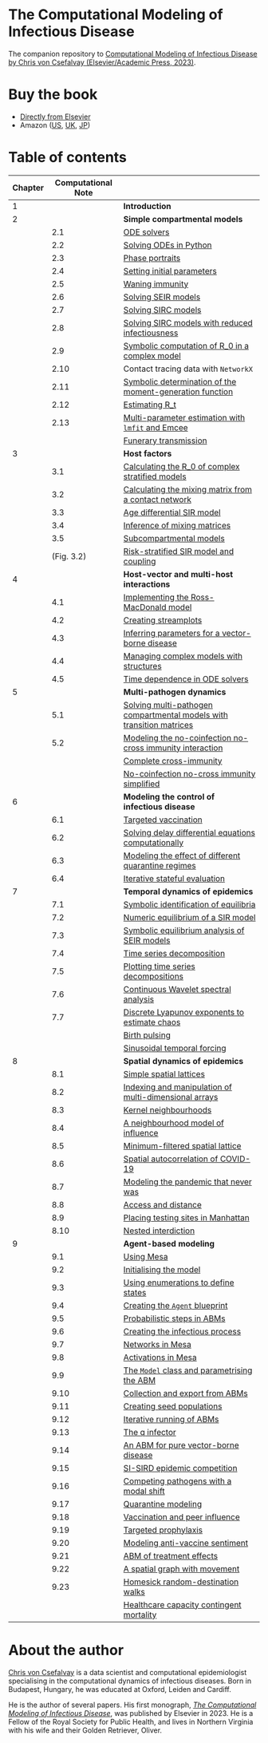 # The Computational Modeling of Infectious Disease

The companion repository to [Computational Modeling of Infectious Disease by Chris von Csefalvay (Elsevier/Academic Press, 2023)](https://www.elsevier.com/books/computational-modeling-of-infectious-diseases/csefalvay/978-0-323-95389-4).

# Buy the book

* [Directly from Elsevier](https://www.elsevier.com/books/computational-modeling-of-infectious-diseases/csefalvay/978-0-323-95389-4)
* Amazon ([US](https://www.amazon.com/Computational-Modeling-Infectious-Disease-Applications/dp/0323953891/ref=sr_1_1?crid=1SBDXVY697S87&keywords=chris+von+csefalvay&qid=1666476348&sprefix=chris+von+csefalva%2Caps%2C103&sr=8-1), [UK](https://www.amazon.co.uk/Computational-Modeling-Infectious-Disease-Applications/dp/0323953891/ref=sr_1_1?crid=26M6XXP7LMIA6&keywords=chris+von+csefalvay&qid=1666476376&sprefix=chris+von+csefalvay%2Caps%2C129&sr=8-1), [JP](https://www.amazon.co.jp/Computational-Modeling-Infectious-Diseases-Applications/dp/0323953891))

# Table of contents

| Chapter | Computational Note |                                                                                                                                                                                                                             |
|---------|--------------------|-----------------------------------------------------------------------------------------------------------------------------------------------------------------------------------------------------------------------------| 
| 1 	     | 	                  | **Introduction**                               	                                                                                                                                                                            |
| 2 	     | 	                  | **Simple compartmental models**                	                                                                                                                                                                            |
|         | 2.1                | [ODE solvers](https://github.com/chrisvoncsefalvay/computational-infectious-disease/blob/main/ch02/sir_models/SIR%20and%20related%20models.ipynb)                                                                           |
|         | 2.2                | [Solving ODEs in Python](https://github.com/chrisvoncsefalvay/computational-infectious-disease/blob/main/ch02/sir_models/SIR%20and%20related%20models.ipynb)                                                                |
|         | 2.3                | [Phase portraits](https://github.com/chrisvoncsefalvay/computational-infectious-disease/blob/main/ch02/phase_space/Phase%20space%20and%20stability.ipynb)                                                                   |                            |
|         | 2.4                | [Setting initial parameters](https://github.com/chrisvoncsefalvay/computational-infectious-disease/blob/main/ch02/sir_models/SIR%20and%20related%20models.ipynb)                                                            |
|         | 2.5                | [Waning immunity](https://github.com/chrisvoncsefalvay/computational-infectious-disease/blob/main/ch02/sir_models/SIR%20and%20related%20models.ipynb)                                                                       |
|         | 2.6                | [Solving SEIR models](https://github.com/chrisvoncsefalvay/computational-infectious-disease/blob/main/ch02/sir_models/SIR%20and%20related%20models.ipynb)                                                                   |
|         | 2.7                | [Solving SIRC models](https://github.com/chrisvoncsefalvay/computational-infectious-disease/blob/main/ch02/sir_models/SIR%20and%20related%20models.ipynb)                                                                   |
|         | 2.8                | [Solving SIRC models with reduced infectiousness](https://github.com/chrisvoncsefalvay/computational-infectious-disease/blob/main/ch02/sir_models/SIR%20and%20related%20models.ipynb)                                       |
|         | 2.9                | [Symbolic computation of R_0 in a complex model](https://github.com/chrisvoncsefalvay/computational-infectious-disease/blob/main/ch02/symbolic_r0/Symbolic%20determination%20of%20R0.ipynb)                                 |
|         | 2.10               | Contact tracing data with `NetworkX`                                                                                                                                                                                        |
|         | 2.11               | [Symbolic determination of the moment-generation function](https://github.com/chrisvoncsefalvay/computational-infectious-disease/blob/main/ch02/symbolic_mgf/Symbolic%20moment%20generation%20function.ipynb)               |
|         | 2.12               | [Estimating R_t](https://github.com/chrisvoncsefalvay/computational-infectious-disease/blob/main/ch02/rt_estimation/Rt%20estimation.ipynb)                                                                                  |
|         | 2.13               | [Multi-parameter estimation with `lmfit` and Emcee](https://github.com/chrisvoncsefalvay/computational-infectious-disease/blob/main/ch02/multiparameter/Multiparameter%20fitting.ipynb)                                     |
|         |                    | [Funerary transmission](https://github.com/chrisvoncsefalvay/computational-infectious-disease/blob/main/ch02/funerary_transmission/SIRFD.ipynb)                                                                             |
| 3 	     | 	                  | **Host factors**                               	                                                                                                                                                                            |
|         | 3.1                | [Calculating the R_0 of complex stratified models](https://github.com/chrisvoncsefalvay/computational-infectious-disease/blob/main/ch03/stratified_r0/R_0%20of%20stratified%20system.ipynb)                                 |
|         | 3.2                | [Calculating the mixing matrix from a contact network](https://github.com/chrisvoncsefalvay/computational-infectious-disease/blob/main/ch03/contact_waifw/WAIFW%20from%20network.ipynb)                                     |
|         | 3.3                | [Age differential SIR model](https://github.com/chrisvoncsefalvay/computational-infectious-disease/blob/main/ch03/age_differential_sir/Age%20differential%20SIR.ipynb)                                                      |
|         | 3.4                | [Inference of mixing matrices](https://github.com/chrisvoncsefalvay/computational-infectious-disease/blob/main/ch03/contact_matrix/Contact%20matrix%20inference.ipynb)                                                      |
|         | 3.5                | [Subcompartmental models](https://github.com/chrisvoncsefalvay/computational-infectious-disease/blob/main/ch03/subcompartmental_models/Subcompartmental%20models.ipynb)                                                     |
|         | (Fig. 3.2)         | [Risk-stratified SIR model and coupling](https://github.com/chrisvoncsefalvay/computational-infectious-disease/blob/main/ch03/risk_stratified_sir/Risk%20stratified%20SIR%20model.ipynb)                                    |
| 4 	     | 	                  | **Host-vector and multi-host interactions**    	                                                                                                                                                                            |
|         | 4.1                | [Implementing the Ross-MacDonald model](https://github.com/chrisvoncsefalvay/computational-infectious-disease/blob/main/ch04/ross_macdonald/Ross-Macdonald%20model.ipynb)                                                   |
|         | 4.2                | [Creating streamplots](https://github.com/chrisvoncsefalvay/computational-infectious-disease/blob/main/ch04/ross_macdonald/Ross-Macdonald%20model.ipynb)                                                                    |
|         | 4.3                | [Inferring parameters for a vector-borne disease](https://github.com/chrisvoncsefalvay/computational-infectious-disease/blob/main/ch04/host_vector_pe/Inferring%20parameters%20of%20a%20SIR-SI%20host-vector%20model.ipynb) |
|         | 4.4                | [Managing complex models with structures](https://github.com/chrisvoncsefalvay/computational-infectious-disease/blob/main/ch04/ross_macdonald/Ross-Macdonald%20model.ipynb)                                                 |
|         | 4.5                | [Time dependence in ODE solvers](https://github.com/chrisvoncsefalvay/computational-infectious-disease/blob/main/ch04/zoonosis/Zoonosis.ipynb)                                                                              |
| 5 	     | 	                  | **Multi-pathogen dynamics**                    	                                                                                                                                                                            |
|         | 5.1                | [Solving multi-pathogen compartmental models with transition matrices](https://github.com/chrisvoncsefalvay/computational-infectious-disease/blob/main/ch05/transition_matrix/Transition%20matrix.ipynb)                    |
|         | 5.2                | [Modeling the no-coinfection no-cross immunity interaction](https://github.com/chrisvoncsefalvay/computational-infectious-disease/blob/main/ch05/transition_matrix/Transition%20matrix.ipynb)                               |
|         |                    | [Complete cross-immunity](https://github.com/chrisvoncsefalvay/computational-infectious-disease/blob/main/ch05/complete_cross_immunity/Complete%20cross-immunity.ipynb)                                                     |
|         |                    | [No-coinfection no-cross immunity simplified](https://github.com/chrisvoncsefalvay/computational-infectious-disease/blob/main/ch05/nc_nci/No-coinfection%20no-cross%20immunity.ipynb)                                       |
| 6 	     | 	                  | **Modeling the control of infectious disease** 	                                                                                                                                                                            |
|         | 6.1                | [Targeted vaccination](https://github.com/chrisvoncsefalvay/computational-infectious-disease/blob/main/ch06/rtv/Risk%20targeted%20vaccination.ipynb)                                                                        |
|         | 6.2                | [Solving delay differential equations computationally](https://github.com/chrisvoncsefalvay/computational-infectious-disease/blob/main/ch06/waning_dde/Vaccine%20waning%20immunity%20DDE%20model.ipynb)                     |
|         | 6.3                | [Modeling the effect of different quarantine regimes](https://github.com/chrisvoncsefalvay/computational-infectious-disease/blob/main/ch06/quarantine/General%20quarantine.ipynb)                                           |
|         | 6.4                | [Iterative stateful evaluation](https://github.com/chrisvoncsefalvay/computational-infectious-disease/blob/main/ch06/circuit_breaker/Circuit%20breaker.ipynb)                                                               |
| 7 	     | 	                  | **Temporal dynamics of epidemics**             	                                                                                                                                                                            |
|         | 7.1                | [Symbolic identification of equilibria](https://github.com/chrisvoncsefalvay/computational-infectious-disease/blob/main/ch07/sir_stability/SIR%20numeric%20equilibrium%20and%20stability.ipynb)                             |
|         | 7.2                | [Numeric equilibrium of a SIR model](https://github.com/chrisvoncsefalvay/computational-infectious-disease/blob/main/ch07/sir_stability/SIR%20numeric%20equilibrium%20and%20stability.ipynb)                                |
|         | 7.3                | [Symbolic equilibrium analysis of SEIR models](https://github.com/chrisvoncsefalvay/computational-infectious-disease/blob/main/ch07/seir_stability/SEIR%20symbolic%20stability.ipynb)                                       |
|         | 7.4                | [Time series decomposition](https://github.com/chrisvoncsefalvay/computational-infectious-disease/blob/main/ch07/ts_decomposition/Time%20series%20decomposition%20of%20influenza%20incidence.ipynb)                         |
|         | 7.5                | [Plotting time series decompositions](https://github.com/chrisvoncsefalvay/computational-infectious-disease/blob/main/ch07/ts_decomposition/Time%20series%20decomposition%20of%20influenza%20incidence.ipynb)               |
|         | 7.6                | [Continuous Wavelet spectral analysis](https://github.com/chrisvoncsefalvay/computational-infectious-disease/blob/main/ch07/cwt/Pertussis%20vs%20measles%20wavelet.ipynb)                                                   |
|         | 7.7                | [Discrete Lyapunov exponents to estimate chaos](https://github.com/chrisvoncsefalvay/computational-infectious-disease/blob/main/ch07/discrete_lyapunov/Discrete%20Lyapunov%20exponents.ipynb)                               |
|         |                    | [Birth pulsing](https://github.com/chrisvoncsefalvay/computational-infectious-disease/blob/main/ch07/birth_pulsing/Birth%20pulse.ipynb)                                                                                     |
|         |                    | [Sinusoidal temporal forcing](https://github.com/chrisvoncsefalvay/computational-infectious-disease/blob/main/ch07/sinusoidal_forcing/Sinusoidal%20temporal%20forcing.ipynb)                                                |
| 8 	     | 	                  | **Spatial dynamics of epidemics**              	                                                                                                                                                                            |
|         | 8.1                | [Simple spatial lattices](https://github.com/chrisvoncsefalvay/computational-infectious-disease/blob/main/ch08/spatial_lattice/Spatial%20lattice.ipynb)                                                                     |
|         | 8.2                | [Indexing and manipulation of multi-dimensional arrays](https://github.com/chrisvoncsefalvay/computational-infectious-disease/blob/main/ch08/spatial_lattice/Spatial%20lattice.ipynb)                                       |
|         | 8.3                | [Kernel neighbourhoods](https://github.com/chrisvoncsefalvay/computational-infectious-disease/blob/main/ch08/kernel_neighbourhoods/Kernel%20neighbourhoods.ipynb)                                                           |
|         | 8.4                | [A neighbourhood model of influence](https://github.com/chrisvoncsefalvay/computational-infectious-disease/blob/main/ch08/filtering/Filtering.ipynb)                                                                        |
|         | 8.5                | [Minimum-filtered spatial lattice](https://github.com/chrisvoncsefalvay/computational-infectious-disease/blob/main/ch08/filtering/Filtering.ipynb)                                                                          |
|         | 8.6                | [Spatial autocorrelation of COVID-19](https://github.com/chrisvoncsefalvay/computational-infectious-disease/blob/main/ch08/morans_i/Moran's%20I.ipynb)                                                                      |
|         | 8.7                | [Modeling the pandemic that never was](https://github.com/chrisvoncsefalvay/computational-infectious-disease/blob/main/ch08/reston_virus/Reston%20virus.ipynb)                                                              |
|         | 8.8                | [Access and distance](https://github.com/chrisvoncsefalvay/computational-infectious-disease/blob/main/ch08/access_heterogeneities/Hospital%20access.ipynb)                                                                  |
|         | 8.9                | [Placing testing sites in Manhattan](https://github.com/chrisvoncsefalvay/computational-infectious-disease/blob/main/ch08/testing_site_location/Testing%20site%20location.ipynb)                                            |
|         | 8.10               | [Nested interdiction](https://github.com/chrisvoncsefalvay/computational-infectious-disease/blob/main/ch08/graph_interdiction/Graph%20interdiction.ipynb)                                                                   |
| 9 	     | 	                  | **Agent-based modeling**                       	                                                                                                                                                                            |
|         | 9.1                | [Using Mesa](https://github.com/chrisvoncsefalvay/computational-infectious-disease/blob/main/ch09/sir_abm/Vanilla%20SIR%20ABM.ipynb)                                                                                        |
|         | 9.2                | [Initialising the model](https://github.com/chrisvoncsefalvay/computational-infectious-disease/blob/main/ch09/sir_abm/Vanilla%20SIR%20ABM.ipynb)                                                                            |
|         | 9.3                | [Using enumerations to define states](https://github.com/chrisvoncsefalvay/computational-infectious-disease/blob/main/ch09/sir_abm/Vanilla%20SIR%20ABM.ipynb)                                                               |
|         | 9.4                | [Creating the `Agent` blueprint](https://github.com/chrisvoncsefalvay/computational-infectious-disease/blob/main/ch09/sir_abm/Vanilla%20SIR%20ABM.ipynb)                                                                    |
|         | 9.5                | [Probabilistic steps in ABMs](https://github.com/chrisvoncsefalvay/computational-infectious-disease/blob/main/ch09/sir_abm/Vanilla%20SIR%20ABM.ipynb)                                                                       |
|         | 9.6                | [Creating the infectious process](https://github.com/chrisvoncsefalvay/computational-infectious-disease/blob/main/ch09/sir_abm/Vanilla%20SIR%20ABM.ipynb)                                                                   |
|         | 9.7                | [Networks in Mesa](https://github.com/chrisvoncsefalvay/computational-infectious-disease/blob/main/ch09/sir_abm/Vanilla%20SIR%20ABM.ipynb)                                                                                  |
|         | 9.8                | [Activations in Mesa](https://github.com/chrisvoncsefalvay/computational-infectious-disease/blob/main/ch09/sir_abm/Vanilla%20SIR%20ABM.ipynb)                                                                               |
|         | 9.9                | [The `Model` class and parametrising the ABM](https://github.com/chrisvoncsefalvay/computational-infectious-disease/blob/main/ch09/sir_abm/Vanilla%20SIR%20ABM.ipynb)                                                       |
|         | 9.10               | [Collection and export from ABMs](https://github.com/chrisvoncsefalvay/computational-infectious-disease/blob/main/ch09/sir_abm/Vanilla%20SIR%20ABM.ipynb)                                                                   |
|         | 9.11               | [Creating seed populations](https://github.com/chrisvoncsefalvay/computational-infectious-disease/blob/main/ch09/sir_abm/Vanilla%20SIR%20ABM.ipynb)                                                                         |
|         | 9.12               | [Iterative running of ABMs](https://github.com/chrisvoncsefalvay/computational-infectious-disease/blob/main/ch09/sir_abm/Vanilla%20SIR%20ABM.ipynb)                                                                         |
|         | 9.13               | [The q infector](https://github.com/chrisvoncsefalvay/computational-infectious-disease/blob/main/ch09/q_infector/Q%20infector.ipynb)                                                                                        |
|         | 9.14               | [An ABM for pure vector-borne disease](https://github.com/chrisvoncsefalvay/computational-infectious-disease/blob/main/ch09/host_vector_abm/Host-vector%20ABM.ipynb)                                                        |
|         | 9.15               | [SI-SIRD epidemic competition](https://github.com/chrisvoncsefalvay/computational-infectious-disease/blob/main/ch09/epidemic_competition/Epidemic%20competition%20SI-SIRD.ipynb)                                            |
|         | 9.16               | [Competing pathogens with a modal shift](https://github.com/chrisvoncsefalvay/computational-infectious-disease/blob/main/ch09/epidemic_competition/Epidemic%20competition%20SI-SIRD.ipynb)                                  |
|         | 9.17               | [Quarantine modeling](https://github.com/chrisvoncsefalvay/computational-infectious-disease/blob/main/ch09/quarantine/SEIRD%20with%20quarantine.ipynb)                                                                      |
|         | 9.18               | [Vaccination and peer influence](https://github.com/chrisvoncsefalvay/computational-infectious-disease/blob/main/ch09/blocking/Modeling%20anti-vaccine%20sentiment.ipynb)                                                   |
|         | 9.19               | [Targeted prophylaxis](https://github.com/chrisvoncsefalvay/computational-infectious-disease/blob/main/ch09/targeted_prophylaxis/Targeted%20prophylaxis.ipynb)                                                              |
|         | 9.20               | [Modeling anti-vaccine sentiment](https://github.com/chrisvoncsefalvay/computational-infectious-disease/blob/main/ch09/blocking/Modeling%20anti-vaccine%20sentiment.ipynb)                                                  |
|         | 9.21               | [ABM of treatment effects](https://github.com/chrisvoncsefalvay/computational-infectious-disease/blob/main/ch09/treatment_abm/SEIRD%20with%20treatment.ipynb)                                                               |
|         | 9.22               | [A spatial graph with movement](https://github.com/chrisvoncsefalvay/computational-infectious-disease/blob/main/ch09/network_movement/Network%20with%20movement.ipynb)                                                      |
|         | 9.23               | [Homesick random-destination walks](https://github.com/chrisvoncsefalvay/computational-infectious-disease/blob/main/ch09/homesick_agent/Homesick%20agent.ipynb)                                                             |
|         |                    | [Healthcare capacity contingent mortality](https://github.com/chrisvoncsefalvay/computational-infectious-disease/blob/main/ch09/hccm/Healthcare%20capacity%20contingent%20mortality.ipynb)                                  |


# About the author

[Chris von Csefalvay](https://www.chrisvoncsefalvay.com) is a data scientist and computational epidemiologist specialising in the computational dynamics of infectious diseases.
Born in Budapest, Hungary, he was educated at Oxford, Leiden and Cardiff.

He is the author of several papers. His first monograph, [_The Computational Modeling of Infectious Disease_](https://www.elsevier.com/books/computational-modeling-of-infectious-diseases/csefalvay/978-0-323-95389-4), was published by Elsevier in 2023. 
He is a Fellow of the Royal Society for Public Health, and lives in Northern Virginia with his wife and their Golden Retriever, Oliver.

